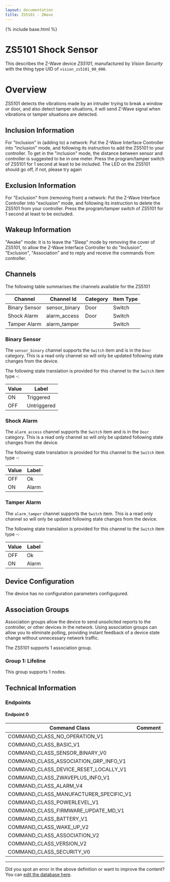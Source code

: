 ```yaml
---
layout: documentation
title: ZS5101 - ZWave
---
```


{% include base.html %}

# ZS5101 Shock Sensor
This describes the Z-Wave device *ZS5101*, manufactured by *Vision Security* with the thing type UID of ```vision_zs5101_00_000```.

# Overview

ZS5101 detects the vibrations made by an intruder trying to break a window or door, and also detect tamper situations, it will send Z-Wave signal when vibrations or tamper situations are detected.

## Inclusion Information

For "Inclusion" in (adding to) a network: Put the Z-Wave Interface Controller into "inclusion" mode, and following its instruction to add the ZS5101 to your controller. To get in the "inclusion" mode, the distance between sensor and controller is suggested to be in one meter. Press the program/tamper switch of ZS5101 for 1 second at least to be included. The LED on the ZS5101 should go off, if not, please try again

## Exclusion Information

For "Exclusion" from (removing from) a network: Put the Z-Wave Interface Controller into "exclusion" mode, and following its instruction to delete the ZS5101 from your controller. Press the program/tamper switch of ZS5101 for 1 second at least to be excluded.

## Wakeup Information

"Awake" mode: it is to leave the "Sleep" mode by removing the cover of ZS5101, to allow the Z-Wave Interface Controller to do "Inclusion", "Exclusion", "Association" and to reply and receive the commands from controller.

## Channels

The following table summarises the channels available for the ZS5101

| Channel | Channel Id | Category | Item Type |
|---------|------------|----------|-----------|
| Binary Sensor | sensor_binary | Door | Switch | 
| Shock Alarm | alarm_access | Door | Switch | 
| Tamper Alarm | alarm_tamper |  | Switch | 

### Binary Sensor

The ```sensor_binary``` channel supports the ```Switch``` item and is in the ```Door``` category. This is a read only channel so will only be updated following state changes from the device.

The following state translation is provided for this channel to the ```Switch``` item type -:

| Value | Label     |
|-------|-----------|
| ON | Triggered |
| OFF | Untriggered |

### Shock Alarm

The ```alarm_access``` channel supports the ```Switch``` item and is in the ```Door``` category. This is a read only channel so will only be updated following state changes from the device.

The following state translation is provided for this channel to the ```Switch``` item type -:

| Value | Label     |
|-------|-----------|
| OFF | Ok |
| ON | Alarm |

### Tamper Alarm

The ```alarm_tamper``` channel supports the ```Switch``` item. This is a read only channel so will only be updated following state changes from the device.

The following state translation is provided for this channel to the ```Switch``` item type -:

| Value | Label     |
|-------|-----------|
| OFF | Ok |
| ON | Alarm |



## Device Configuration

The device has no configuration parameters configugured.

## Association Groups

Association groups allow the device to send unsolicited reports to the controller, or other devices in the network. Using association groups can allow you to eliminate polling, providing instant feedback of a device state change without unnecessary network traffic.

The ZS5101 supports 1 association group.

### Group 1: Lifeline


This group supports 1 nodes.

## Technical Information

### Endpoints

#### Endpoint 0

| Command Class | Comment |
|---------------|---------|
| COMMAND_CLASS_NO_OPERATION_V1| |
| COMMAND_CLASS_BASIC_V1| |
| COMMAND_CLASS_SENSOR_BINARY_V0| |
| COMMAND_CLASS_ASSOCIATION_GRP_INFO_V1| |
| COMMAND_CLASS_DEVICE_RESET_LOCALLY_V1| |
| COMMAND_CLASS_ZWAVEPLUS_INFO_V1| |
| COMMAND_CLASS_ALARM_V4| |
| COMMAND_CLASS_MANUFACTURER_SPECIFIC_V1| |
| COMMAND_CLASS_POWERLEVEL_V1| |
| COMMAND_CLASS_FIRMWARE_UPDATE_MD_V1| |
| COMMAND_CLASS_BATTERY_V1| |
| COMMAND_CLASS_WAKE_UP_V2| |
| COMMAND_CLASS_ASSOCIATION_V2| |
| COMMAND_CLASS_VERSION_V2| |
| COMMAND_CLASS_SECURITY_V0| |

---

Did you spot an error in the above definition or want to improve the content?
You can [edit the database here](http://www.cd-jackson.com/index.php/zwave/zwave-device-database/zwave-device-list/devicesummary/442).

